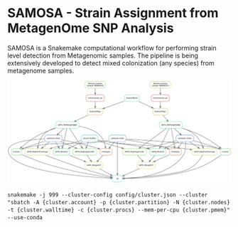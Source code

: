 # SAMOSA - Strain Assignment from MetagenOme SNP Analysis 

SAMOSA is a Snakemake computational workflow for performing strain level detection from Metagenomic samples. The pipeline is being extensively developed to detect mixed colonization (any species) from metagenome samples.


![Workflow](https://github.com/alipirani88/samosa/blob/main/dag.svg)

```snakemake -j 999 --cluster-config config/cluster.json --cluster "sbatch -A {cluster.account} -p {cluster.partition} -N {cluster.nodes}  -t {cluster.walltime} -c {cluster.procs} --mem-per-cpu {cluster.pmem}" --use-conda```
